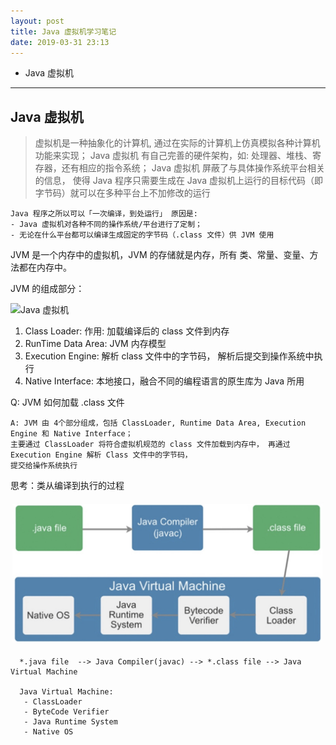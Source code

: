 ```yaml
---
layout: post
title: Java 虚拟机学习笔记
date: 2019-03-31 23:13
---
```


- Java 虚拟机


------------------------------------------------------------------------------------------------
## Java 虚拟机
> 虚拟机是一种抽象化的计算机, 通过在实际的计算机上仿真模拟各种计算机功能来实现；
> Java 虚拟机 有自己完善的硬件架构，如: 处理器、堆栈、寄存器，还有相应的指令系统；
> Java 虚拟机 屏蔽了与具体操作系统平台相关的信息， 使得 Java 程序只需要生成在 Java 虚拟机上运行的目标代码（即字节码）就可以在多种平台上不加修改的运行

    Java 程序之所以可以「一次编译，到处运行」 原因是: 
    - Java 虚拟机对各种不同的操作系统/平台进行了定制；
    - 无论在什么平台都可以编译生成固定的字节码（.class 文件）供 JVM 使用

JVM 是一个内存中的虚拟机，JVM 的存储就是内存，所有 类、常量、变量、方法都在内存中。

JVM 的组成部分：

![Java 虚拟机](/assets/images/javavm.jpg)

1. Class Loader: 作用: 加载编译后的 class 文件到内存
2. RunTime Data Area: JVM 内存模型
3. Execution Engine: 解析 class 文件中的字节码， 解析后提交到操作系统中执行
4. Native Interface: 本地接口，融合不同的编程语言的原生库为 Java 所用

Q: JVM 如何加载 .class 文件

    A: JVM 由 4个部分组成，包括 ClassLoader, Runtime Data Area, Execution Engine 和 Native Interface；
    主要通过 ClassLoader 将符合虚拟机规范的 class 文件加载到内存中， 再通过 Execution Engine 解析 Class 文件中的字节码，
    提交给操作系统执行

思考：类从编译到执行的过程
      
 ![Java 运行示意图(摘自其他网站)](/assets/images/javac.jpg)
      
      *.java file  --> Java Compiler(javac) --> *.class file --> Java Virtual Machine
      
      Java Virtual Machine: 
       - ClassLoader
       - ByteCode Verifier
       - Java Runtime System
       - Native OS